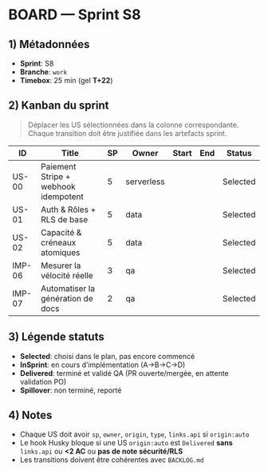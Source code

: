 # BOARD — Sprint S8

## 1) Métadonnées

- **Sprint**: S8
- **Branche**: `work`
- **Timebox**: 25 min (gel **T+22**)

## 2) Kanban du sprint

> Déplacer les US sélectionnées dans la colonne correspondante. Chaque transition doit être justifiée dans les artefacts sprint.

| ID     | Title                                | SP  | Owner      | Start | End | Status   |
| ------ | ------------------------------------ | --- | ---------- | ----- | --- | -------- |
| US-00  | Paiement Stripe + webhook idempotent | 5   | serverless |       |     | Selected |
| US-01  | Auth & Rôles + RLS de base           | 5   | data       |       |     | Selected |
| US-02  | Capacité & créneaux atomiques        | 5   | data       |       |     | Selected |
| IMP-06 | Mesurer la vélocité réelle           | 3   | qa         |       |     | Selected |
| IMP-07 | Automatiser la génération de docs    | 2   | qa         |       |     | Selected |

## 3) Légende statuts

- **Selected**: choisi dans le plan, pas encore commencé
- **InSprint**: en cours d’implémentation (A→B→C→D)
- **Delivered**: terminé et validé QA (PR ouverte/mergée, en attente validation PO)
- **Spillover**: non terminé, reporté

## 4) Notes

- Chaque US doit avoir `sp`, `owner`, `origin`, `type`, `links.api` si `origin:auto`
- Le hook Husky bloque si une US `origin:auto` est `Delivered` **sans** `links.api` ou **<2 AC** ou **pas de note sécurité/RLS**
- Les transitions doivent être cohérentes avec `BACKLOG.md`
